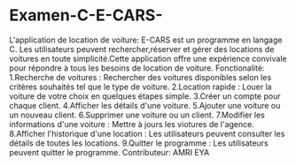 # Examen-C-E-CARS-
L'application de location de voiture: E-CARS est un programme en langage C. Les utilisateurs peuvent rechercher,réserver et gérer des locations de voitures en toute simplicité.Cette application offre une expérience convivale pour répondre à tous les besoins de location de voiture.
Fonctionalité:
1.Recherche de voitures :
Rechercher des voitures disponibles selon les critères souhaités tel que le type de voiture.
2.Location rapide :
Louer la voiture de votre choix en quelques étapes simple.
3.Créer un compte pour chaque client.
4.Afficher les détails d'une voiture.
5.Ajouter une voiture ou un nouveau client.
6.Supprimer une voiture ou un client.
7.Modifier les informations d'une voiture :
Mettre à jours les viotures de l'agence.
8.Afficher l'historique d'une location :
Les utilisateurs peuvent consulter les détails de toutes les locations.
9.Quitter le programme :
Les utilisateurs peuvent quitter le programme.
Contributeur:
AMRI EYA
